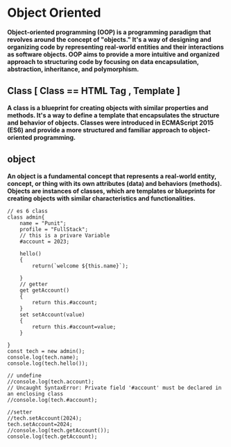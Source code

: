 # Object Oriented 

**Object-oriented programming (OOP) is a programming paradigm that revolves around the concept of "objects." It's a way of designing and organizing code by representing real-world entities and their interactions as software objects. OOP aims to provide a more intuitive and organized approach to structuring code by focusing on data encapsulation, abstraction, inheritance, and polymorphism.**

## Class [ Class == HTML Tag , Template ]

**A class is a blueprint for creating objects with similar properties and methods. It's a way to define a template that encapsulates the structure and behavior of objects. Classes were introduced in ECMAScript 2015 (ES6) and provide a more structured and familiar approach to object-oriented programming.**

## object 

**An object is a fundamental concept that represents a real-world entity, concept, or thing with its own attributes (data) and behaviors (methods). Objects are instances of classes, which are templates or blueprints for creating objects with similar characteristics and functionalities.**

```
// es 6 class
class admin{
    name = "Punit";
    profile = "FullStack";
    // this is a privare Variable
    #account = 2023;

    hello()
    {
        return(`welcome ${this.name}`);

    }
    // getter 
    get getAccount()
    {
        return this.#account;
    }
    set setAccount(value)
    {
        return this.#account=value;
    }

}
const tech = new admin();
console.log(tech.name);
console.log(tech.hello());

// undefine
//console.log(tech.account);
// Uncaught SyntaxError: Private field '#account' must be declared in an enclosing class
//console.log(tech.#account);

//setter
//tech.setAccount(2024);
tech.setAccount=2024;
//console.log(tech.getAccount());
console.log(tech.getAccount);
```




